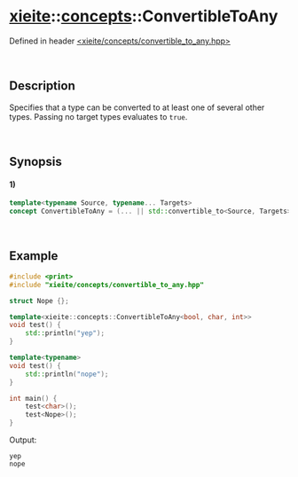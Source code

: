# [xieite](../../xieite.md)\:\:[concepts](../../concepts.md)\:\:ConvertibleToAny
Defined in header [<xieite/concepts/convertible_to_any.hpp>](../../../include/xieite/concepts/convertible_to_any.hpp)

&nbsp;

## Description
Specifies that a type can be converted to at least one of several other types. Passing no target types evaluates to `true`.

&nbsp;

## Synopsis
#### 1)
```cpp
template<typename Source, typename... Targets>
concept ConvertibleToAny = (... || std::convertible_to<Source, Targets>);
```

&nbsp;

## Example
```cpp
#include <print>
#include "xieite/concepts/convertible_to_any.hpp"

struct Nope {};

template<xieite::concepts::ConvertibleToAny<bool, char, int>>
void test() {
    std::println("yep");
}

template<typename>
void test() {
    std::println("nope");
}

int main() {
    test<char>();
    test<Nope>();
}
```
Output:
```
yep
nope
```
